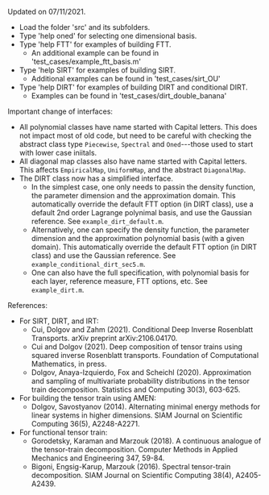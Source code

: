 
Updated on 07/11/2021. 

* Load the folder 'src' and its subfolders. 
* Type 'help oned' for selecting one dimensional basis.
* Type 'help FTT' for examples of building FTT. 
    * An additional example can be found in 'test_cases/example_ftt_basis.m'
* Type 'help SIRT' for examples of building SIRT. 
    * Additional examples can be found in 'test_cases/sirt_OU'
* Type 'help DIRT' for examples of building DIRT and conditional DIRT. 
    * Examples can be found in 'test_cases/dirt_double_banana'

Important change of interfaces:
* All polynomial classes have name started with Capital letters. This does not impact most of old code, but need to be careful with checking the abstract class type `Piecewise`, `Spectral` and `Oned`---those used to start with lower case iniitals.
* All diagonal map classes also have name started with Capital letters. This affects `EmpiricalMap`, `UniformMap`, and the abstract `DiagonalMap`.
* The DIRT class now has a simplified interface. 
    * In the simplest case, one only needs to passin the density function, the parameter dimension and the approximation domain. This automatically override the default FTT option (in DIRT class), use a default 2nd order Lagrange polynimal basis, and use the Gaussian reference. See `example_dirt_default.m`.
    * Alternatively, one can specify the density function, the parameter dimension and the approximation polynomial basis (with a given domain). This automatically override the default FTT option (in DIRT class) and use the Gaussian reference. See `example_conditional_dirt_sec5.m`.
    * One can also have the full specification, with polynomial basis for each layer, reference measure, FTT options, etc.  See `example_dirt.m`.

References: 
* For SIRT, DIRT, and IRT: 
    * Cui, Dolgov and Zahm (2021). Conditional Deep Inverse Rosenblatt Transports. arXiv preprint arXiv:2106.04170.
    * Cui and Dolgov (2021). Deep composition of tensor trains using squared inverse Rosenblatt transports. Foundation of Computational Mathematics, in press. 
    * Dolgov, Anaya-Izquierdo, Fox and Scheichl (2020). Approximation and sampling of multivariate probability distributions in the tensor train decomposition. Statistics and Computing 30(3), 603-625.
* For building the tensor train using AMEN:
    * Dolgov, Savostyanov (2014). Alternating minimal energy methods for linear systems in higher dimensions. SIAM Journal on Scientific Computing 36(5), A2248-A2271.
* For functional tensor train:
    * Gorodetsky, Karaman and Marzouk (2018). A continuous analogue of the tensor-train decomposition. Computer Methods in Applied Mechanics and Engineering 347, 59-84.
    * Bigoni, Engsig-Karup, Marzouk (2016). Spectral tensor-train decomposition. SIAM Journal on Scientific Computing 38(4), A2405-A2439.
